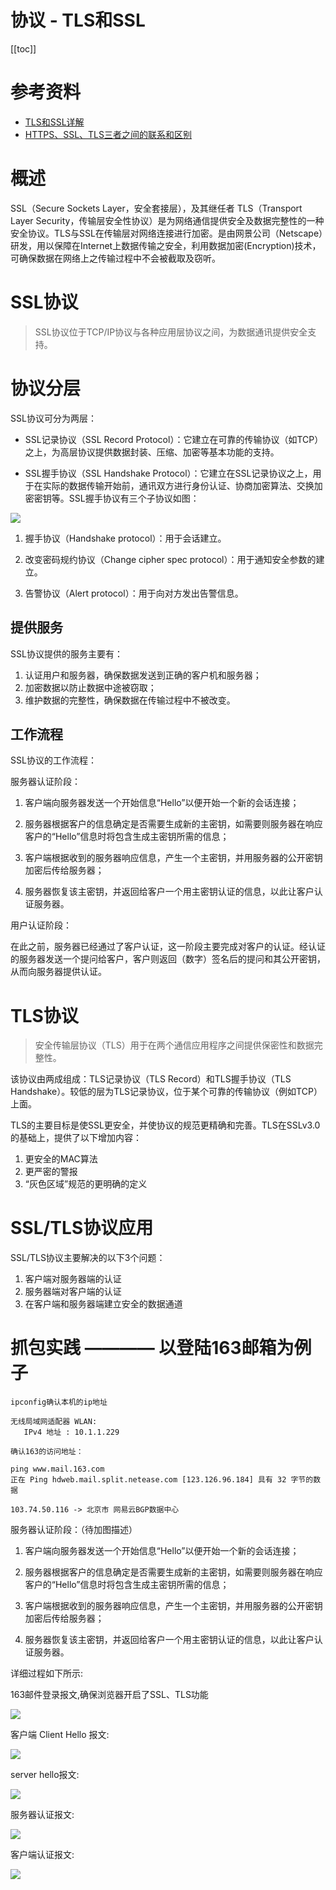# 协议 - TLS和SSL

[[toc]]

# 参考资料

* [TLS和SSL详解](https://blog.csdn.net/chaosju/article/details/39897799)
* [HTTPS、SSL、TLS三者之间的联系和区别](https://blog.csdn.net/enweitech/article/details/81781405)

# 概述

SSL（Secure Sockets Layer，安全套接层），及其继任者 TLS（Transport Layer Security，传输层安全性协议）是为网络通信提供安全及数据完整性的一种安全协议。TLS与SSL在传输层对网络连接进行加密。是由网景公司（Netscape）研发，用以保障在Internet上数据传输之安全，利用数据加密(Encryption)技术，可确保数据在网络上之传输过程中不会被截取及窃听。

# SSL协议

> SSL协议位于TCP/IP协议与各种应用层协议之间，为数据通讯提供安全支持。

# 协议分层

SSL协议可分为两层： 
      
* SSL记录协议（SSL Record Protocol）：它建立在可靠的传输协议（如TCP）之上，为高层协议提供数据封装、压缩、加密等基本功能的支持。 

* SSL握手协议（SSL Handshake Protocol）：它建立在SSL记录协议之上，用于在实际的数据传输开始前，通讯双方进行身份认证、协商加密算法、交换加密密钥等。SSL握手协议有三个子协议如图：

![](/_images/method/protocol/ssl/SSL握手协议.png)

1. 握手协议（Handshake protocol）：用于会话建立。

2. 改变密码规约协议（Change cipher spec protocol）：用于通知安全参数的建立。

3. 告警协议（Alert protocol）：用于向对方发出告警信息。

## 提供服务

SSL协议提供的服务主要有：

1. 认证用户和服务器，确保数据发送到正确的客户机和服务器；
2. 加密数据以防止数据中途被窃取；
3. 维护数据的完整性，确保数据在传输过程中不被改变。

## 工作流程

SSL协议的工作流程：

服务器认证阶段：

1. 客户端向服务器发送一个开始信息“Hello”以便开始一个新的会话连接；

2. 服务器根据客户的信息确定是否需要生成新的主密钥，如需要则服务器在响应客户的“Hello”信息时将包含生成主密钥所需的信息；

3. 客户端根据收到的服务器响应信息，产生一个主密钥，并用服务器的公开密钥加密后传给服务器；

4. 服务器恢复该主密钥，并返回给客户一个用主密钥认证的信息，以此让客户认证服务器。

用户认证阶段：

在此之前，服务器已经通过了客户认证，这一阶段主要完成对客户的认证。经认证的服务器发送一个提问给客户，客户则返回（数字）签名后的提问和其公开密钥，从而向服务器提供认证。

# TLS协议

> 安全传输层协议（TLS）用于在两个通信应用程序之间提供保密性和数据完整性。

该协议由两成组成：TLS记录协议（TLS Record）和TLS握手协议（TLS Handshake）。较低的层为TLS记录协议，位于某个可靠的传输协议（例如TCP）上面。

TLS的主要目标是使SSL更安全，并使协议的规范更精确和完善。TLS在SSLv3.0的基础上，提供了以下增加内容：

1. 更安全的MAC算法
2. 更严密的警报
3. “灰色区域”规范的更明确的定义

# SSL/TLS协议应用

SSL/TLS协议主要解决的以下3个问题：

1. 客户端对服务器端的认证
2. 服务器端对客户端的认证
3. 在客户端和服务器端建立安全的数据通道

# 抓包实践 ———— 以登陆163邮箱为例子

```
ipconfig确认本机的ip地址

无线局域网适配器 WLAN:
   IPv4 地址 : 10.1.1.229

确认163的访问地址：

ping www.mail.163.com
正在 Ping hdweb.mail.split.netease.com [123.126.96.184] 具有 32 字节的数据

103.74.50.116 -> 北京市 网易云BGP数据中心
```

服务器认证阶段：（待加图描述）

1. 客户端向服务器发送一个开始信息“Hello”以便开始一个新的会话连接；

2. 服务器根据客户的信息确定是否需要生成新的主密钥，如需要则服务器在响应客户的“Hello”信息时将包含生成主密钥所需的信息；

3. 客户端根据收到的服务器响应信息，产生一个主密钥，并用服务器的公开密钥加密后传给服务器；

4. 服务器恢复该主密钥，并返回给客户一个用主密钥认证的信息，以此让客户认证服务器。

详细过程如下所示:

163邮件登录报文,确保浏览器开启了SSL、TLS功能

![](/_images/method/protocol/ssl/163邮件登录报文.png)

客户端 Client Hello 报文:

![](/_images/method/protocol/ssl/客户端ClientHello报文.png)

server hello报文:

![](/_images/method/protocol/ssl/serverHello报文.png)

服务器认证报文:

![](/_images/method/protocol/ssl/服务器认证报文.png)

客户端认证报文:

![](/_images/method/protocol/ssl/客户端认证报文.png)